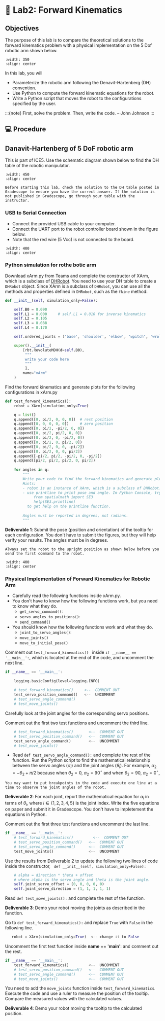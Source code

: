 # 🔬 Lab2: Forward Kinematics


## Objectives
The purpose of this lab is to compare the theoretical solutions to the forward kinematics problem with a physical implementation on the 5 Dof robotic arm shown below.  

```{image} ./figures/xArm.jpg
:width: 350
:align: center
```

In this lab, you will  
- Parameterize the robotic arm following the Denavit-Hartenberg (DH) convention.
- Use Python to compute the forward kinematic equations for the robot.
- Write a Python script that moves the robot to the configurations specified by the user.



:::{note}
First, solve the problem. Then, write the code. – John Johnson
:::


## 💻 Procedure

## Danavit-Hartenberg of 5 DoF robotic arm

This is part of ICE5. Use the schematic diagram shown below to find the DH table of the robotic manipulator. 

```{image} ./figures/xArm.png
:width: 450
:align: center
```

```{attention}
Before starting this lab, check the solution to the DH table posted in Gradescope to ensure you have the correct answer. If the solution is not published in Gradescope, go through your table with the instructor.
```

### USB to Serial Connection

- Connect the provided USB cable to your computer.
- Connect the UART port to the robot controller board shown in the figure below.
- Note that the red wire (5 Vcc) is not connected to the board.

```{image} ./figures/USB-UART_connection.jpg
:width: 400
:align: center
```


### Python simulation for rothe botic arm

Download xArm.py from Teams and complete the constructor of XArm, which is a subclass of [DHRobot](https://petercorke.github.io/robotics-toolbox-python/intro.html#denavit-hartenberg-parameters).  You need to use your DH table to create a `DHRobot` object.  Since XArm is a subclass of `DHRobot`, you can use all the methods and properties defined in `DHRobot`, such as the `fkine` method. 



```Python
def __init__(self, simulation_only=False):

    self.B0 = 0.090
    self.L1 = 0.000     # self.L1 = 0.010 for inverse kinematics
    self.L2 = 0.105
    self.L3 = 0.088
    self.L4 = 0.170

    self.ordered_joints = ('base', 'shoulder', 'elbow', 'wpitch', 'wroll')

    super().__init__(
        [rbt.RevoluteMDH(d=self.B0),
         """
         write your code here
         """
         ],
        name="xArm"
    )
```

Find the forward kinematics and generate plots for the following configurations in xArm.py

```Python
def test_forward_kinematics():
    robot = XArm(simulation_only=True)

    q = list()
    q.append([0, pi/2, 0, 0, 0])  # rest position
    q.append([0, 0, 0, 0, 0])     # zero position
    q.append([0, pi/2, -pi/2, 0, 0])
    q.append([0, pi/2, pi/2, 0, 0])
    q.append([0, pi/2, 0, -pi/2, 0])
    q.append([0, pi/2, 0, pi/2, 0])
    q.append([0, pi/2, 0, 0, -pi/2])
    q.append([0, pi/2, 0, 0, pi/2])
    q.append([-pi/2, pi/2, -pi/2, 0, -pi/2])
    q.append([pi/2, pi/2, pi/2, 0, pi/2])
    
    for angles in q:
        """
        Write your code to find the forward kinematics and generate plots.
        Hints:
        - robot is an instance of XArm, which is a subclass of DHRobot. So you can use fkine.
        - use printline to print pose and angle. In Python Console, try
             from spatialmath import SE3
             help(SE3.printline)
          to get help on the printline function.
          
        Angles must be reported in degrees, not radians.
        """

```

**Deliverable 1**: Submit the pose (position and orientation) of the tooltip for each configuration. You don't have to submit the figures, but they will help verify your results. The angles must be in degrees.



```{caution}
Always set the robot to the upright position as shown below before you send the first command to the robot. 
```

```{image} ./figures/xArm_Upright.png
:width: 400
:align: center
```




### Physical Implementation of Forward Kinematics for Robotic Arm

- Carefully read the following functions inside xArm.py.
- You don't have to know how the following functions work, but you need to know what they do.
    - `get_servo_command()`: 
    - `servo_angles_to_positions()`: 
    - `send_command()`
- You should know how the following functions work and what they do.
    - `joint_to_servo_angles()`: 
    - `move_joints()`
    - `move_to_initial_pose()`

Comment out `test_forward_kinematics() ` inside `if __name__ == '__main__':`, which is located at the end of the code, and 
uncomment the next line.  

```Python
if __name__ == '__main__':
    
    logging.basicConfig(level=logging.INFO)
        
    # test_forward_kinematics()     <--  COMMENT OUT
    test_servo_position_command()   <--  UNCOMMENT
    # test_servo_angle_command()
    # test_move_joints()
```

Carefully look at the joint angles for the corresponding servo positions.  

Comment out the first two test functions and uncomment the third line.  

```Python
    # test_forward_kinematics()       <--  COMMENT OUT
    # test_servo_position_command()   <--  COMMENT OUT
    test_servo_angle_command()        <--  UNCOMMENT
    # test_move_joints()
```

- Read `def test_servo_angle_command():` and complete the rest of the function.  Run the Python script to find the mathematical relationship between the servo angles ($\alpha_i$) and the joint angles ($\theta_i$). For example, $\alpha_2 = -\theta_2 + \pi/2$ because when $\theta_2 = 0$, $\alpha_2 = 90^\circ$ and when $\theta_2 = 90$, $\alpha_2 = 0^\circ$, 

```{hint}
You may want to put breakpoints in the code and execute one line at a time to observe the joint angles of the robot.
```

**Deliverable 2**: For each joint, report the mathematical equation for $\alpha_i$ in terms of $\theta_i$, where $i\in \{1,2,3,4,5\}$ is the joint index. Write the five equations on paper and submit it in Gradescope. You don't have to impletement the equations in Python.  

Comment out the first three test functions and uncomment the last line.  

```Python
if __name__ == '__main__':
    # test_forward_kinematics()         <--  COMMENT OUT
    # test_servo_position_command()   <--  COMMENT OUT
    # test_servo_angle_command()      <--  COMMENT OUT
    test_move_joints()                <--  UNCOMMENT
```

Use the results from Deliverable 2 to update the following two lines of code inside the constructor, ` def __init__(self, simulation_only=False):`

```Python
    # alpha = direction * theta + offset
    # where alpha is the servo angle and theta is the joint angle.
    self.joint_servo_offset = (0, 0, 0, 0, 0)
    self.joint_servo_direction = (1, 1, 1, 1, 1)
```

Read `def test_move_joints():` and complete the rest of the function.

**Deliverable 3**: Demo your robot moving the joints as described in the function.

Go to `def test_forward_kinematics():` and replace `True` with `False` in the following line.

```Python
   robot = XArm(simulation_only=True)  <-- change it to False
```    
    
Uncomment the first test function inside __name__ == '__main__': and comment out the rest.

```Python
if __name__ == '__main__':
    test_forward_kinematics()         <--  UNCOMMENT
    # test_servo_position_command()   <--  COMMENT OUT
    # test_servo_angle_command()      <--  COMMENT OUT
    # test_move_joints()              <--  COMMENT OUT
```

You need to add the `move_joints` function inside `test_forward_kinematics`.  Execute the code and use a ruler to measure the position of the tooltip. Compare the measured values with the calculated values.

**Deliverable 4**: Demo your robot moving the tooltip to the calculated position.
